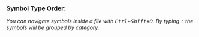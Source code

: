 ### Symbol Type Order:
_You can navigate symbols inside a file with <kbd>Ctrl+Shift+O</kbd>. By typing <kbd>:</kbd> the symbols will be grouped by category._



